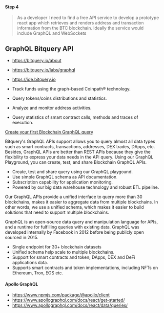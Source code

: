 #### Step 4

> As a developer I need to find a free API service to develop a prototype react app which retrieves and renders address and transaction information from the BTC blockchain. Ideally the service would include GraphQL and WebSockets

## GraphQL Bitquery API

- https://bitquery.io/about
- https://bitquery.io/labs/graphql
- https://ide.bitquery.io


- Track funds using the graph-based Coinpath® technology.
- Query tokens/coins distributions and statistics.
- Analyze and monitor address activities.
- Query statistics of smart contract calls, methods and traces of execution.

[Create your first Blockchain GraphQL query](https://bitquery.io/blog/blockchain-graphql-query)

Bitquery's GraphQL APIs support allows you to query almost all data types such as smart contracts, transactions, addresses, DEX trades, DApps, etc. Besides, GraphQL APIs are better than REST APIs because they give the flexibility to express your data needs in the API query. Using our GraphQL Playground, you can create, test, and share Blockchain GraphQL APIs.

- Create, test and share query using our GraphQL playgound.
- Use simple GraphQL schema as API documentation.
- Subscription capability for application monitoring.
- Powered by our big data warehouse technology and robust ETL pipeline.

Our GraphQL APIs provide a unified interface to query more than 30 blockchains, makes it easier to aggregate data from multiple blockchains. In other words, we use a unified schema, which makes it easier to build solutions that need to support multiple blockchains.

GraphQL is an open-source data query and manipulation language for APIs, and a runtime for fulfilling queries with existing data. GraphQL was developed internally by Facebook in 2012 before being publicly open sourced in 2015.

- Single endpoint for 30+ blockchain datasets
- Unified schema help scale to multiple blockchains.
- Support for smart contracts and token, DApps, DEX and DeFi applications data.
- Supports smart contracts and token implementations, including NFTs on Ethereum, Tron, EOS etc.



#### Apollo GraphQL

- https://www.npmjs.com/package/@apollo/client
- https://www.apollographql.com/docs/react/get-started/
- https://www.apollographql.com/docs/react/data/queries/
